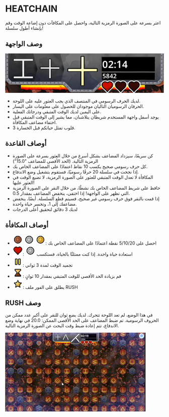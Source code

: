 # HEATCHAIN

اعثر بسرعة على الصورة الرمزية التالية، واحصل على المكافآت دون إضاعة الوقت وقم بإنشاء أطول سلسلة!

## وصف الواجهة

![ui](../img/ui.png)

* لديك الحرف الرسومي في المنتصف الذي يجب العثور عليه على اللوحة.
* الحرفان الرسوميان التاليان موجودان للحصول على معلومات على اليسار.
* على اليمين لديك الوقت المتبقي ودرجاتك الفعلية.
* يوجد أسفل واجهة المستخدم شريطان يتلاشىان، مما يشير إلى الوقت المتبقي قبل اختفاء مضاعف المكافأة.
* 3 قلوب تمثل حياتكم قبل الخسارة.

## أوصاف القاعدة

* كن سريعًا، سيزداد المضاعف بشكل أسرع من خلال العثور بسرعة على الصورة الرمزية التالية. (الحد الأقصى للمضاعف "15.0")
* كل حرف رسومي صحيح يكسب 10 نقاط اعتمادًا على المضاعف الخاص بك.
* إذا نجحت في سلسلة 20 حرفًا رسوميًا، فستقوم بتشغيل وضع الاندفاع.
* المكافأة لا تعدل الوقت المتبقي للعثور على الصورة الرمزية، لا تضيع الوقت في العثور عليها!
* حافظ على شريط المضاعف الخاص بك نشطًا، من خلال النقر على الصورة الرمزية التي تظهر على الواجهة! إذا اختفى، ينخفض المضاعف بمقدار 0.5.
* إذا قمت بالنقر فوق حرف رسومي غير صحيح، فسيتم قطع السلسلة. أيضًا، ينخفض مضاعفك إلى 1، وتخسر حياة واحدة.
* لديك 3 دقائق لتحقيق أعلى الدرجات

## أوصاف المكافأة

* ![point_lvl1](../img/point_lvl1.png) ![point_lvl2](../img/point_lvl2.png) ![point_lvl3](../img/point_lvl3.png): احصل على 5/10/20 نقطة اعتمادًا على المضاعف الخاص بك
* ![heart](../img/heart.png): ![point_lvl2](../img/point_lvl2.png) استعادة حياة واحدة. إذا كنت ممتلئًا بالحياة، فستكسب
* ![freeze](../img/freeze.png): تجميد الوقت لمدة 3 ثواني
* ![timeup](../img/timeup.png): قم بزيادة الحد الأقصى للوقت المتبقي بمقدار 10 ثوانٍ
* ![chain_lvl3](../img/chain_lvl3.png): يطلق على الفور ملف RUSH

## RUSH وصف

في هذا الوضع، لم تعد اللوحة تتحرك. لديك بضع ثوان للنقر على أكبر عدد ممكن من الحروف الرسومية.
تم ضبط المضاعف على الحد الأقصى الممكن: 20.0
في نهاية وضع الاندفاع، تتم إعادة ضبط وقت البحث عن الصورة الرمزية التالية.

![heatchain_rush](../img/heatchain_rush.gif)

